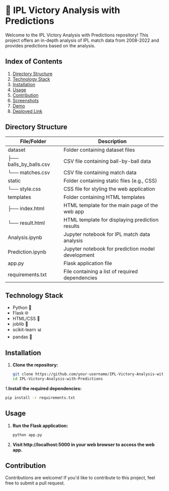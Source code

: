 # 🏏 IPL Victory Analysis with Predictions

Welcome to the IPL Victory Analysis with Predictions repository! This project offers an in-depth analysis of IPL match data from 2008-2022 and provides predictions based on the analysis.

## Index of Contents
1. [Directory Structure](#directory-structure)
2. [Technology Stack](#technology-stack)
3. [Installation](#installation)
4. [Usage](#usage)
5. [Contribution](#contribution)
6. [Screenshots](#screenshots)
7. [Demo](#demo)
8. [Deployed Link](#deployed-link)

## Directory Structure

| File/Folder      | Description                                      |
|------------------|--------------------------------------------------|
| dataset          | Folder containing dataset files                  |
| ├── balls_by_balls.csv | CSV file containing ball-by-ball data       |
| └── matches.csv  | CSV file containing match data                  |
| static           | Folder containing static files (e.g., CSS)       |
| └── style.css    | CSS file for styling the web application        |
| templates        | Folder containing HTML templates                 |
| ├── index.html   | HTML template for the main page of the web app   |
| └── result.html  | HTML template for displaying prediction results |
| Analysis.ipynb   | Jupyter notebook for IPL match data analysis     |
| Prediction.ipynb | Jupyter notebook for prediction model development|
| app.py           | Flask application file                           |
| requirements.txt | File containing a list of required dependencies  |

## Technology Stack
- Python 🐍
- Flask 🌐
- HTML/CSS 🎨
- joblib 🧠
- scikit-learn 📊
- pandas 🐼

## Installation
1. **Clone the repository:**
   ```bash
   git clone https://github.com/your-username/IPL-Victory-Analysis-with-Predictions.git
   cd IPL-Victory-Analysis-with-Predictions
   ```
 1.**Install the required dependencies:**
   ```bash
   pip install -r requirements.txt
   ```

## Usage
1. **Run the Flask application:**
   ```bash
   python app.py
   ```
2. **Visit http://localhost:5000 in your web browser to access the web app.**
   

## Contribution
Contributions are welcome! If you'd like to contribute to this project, feel free to submit a pull request.
